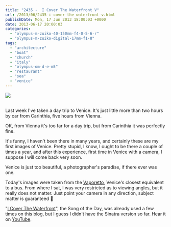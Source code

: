 ```yaml
---
title: "2435 -  I Cover The Waterfront V"
url: /2013/06/2435-i-cover-the-waterfront-v.html
publishDate: Mon, 17 Jun 2013 18:00:03 +0000
date: 2013-06-17 20:00:03
categories: 
  - "olympus-m-zuiko-40-150mm-f4-0-5-6-r"
  - "olympus-m-zuiko-digital-17mm-f1-8"
tags: 
  - "architecture"
  - "boat"
  - "church"
  - "italy"
  - "olympus-om-d-e-m5"
  - "restaurant"
  - "sea"
  - "venice"
---
```

<div class="container">
<div class="center"><a target="_blank" href="https://d25zfm9zpd7gm5.cloudfront.net/1200x1200/2013/20130612_112526_lr.jpg"><img src="https://d25zfm9zpd7gm5.cloudfront.net/0600x0600/2013/20130612_112526_lr.jpg" /></a></div>
</div>
<br />

Last week I've taken a day trip to Venice. It's just little more than two hours by car from Carinthia, five hours from Vienna. 

<a target="_blank" href="https://d25zfm9zpd7gm5.cloudfront.net/1200x1200/2013/20130612_112017_lr.jpg"><img style="margin: 0pt 10px 0pt 0px; float: left;" src="https://d25zfm9zpd7gm5.cloudfront.net/0150x0150/2013/20130612_112017_lr.jpg" alt="" border="0" /></a> OK, from Vienna it's too far for a day trip, but from Carinthia it was perfectly fine.

<a target="_blank" href="https://d25zfm9zpd7gm5.cloudfront.net/1200x1200/2013/20130612_112738_lr.jpg"><img style="margin: 0pt 0px 0pt 10px; float: right;" src="https://d25zfm9zpd7gm5.cloudfront.net/0150x0150/2013/20130612_112738_lr.jpg" alt="" border="0" /></a> It's funny, I haven't been there in many years, and certainly these are my first images of Venice. Pretty stupid, I know, I ought to be there a couple of times a year, and after this experience, first time in Venice with a camera, I suppose I will come back very soon.

<a target="_blank" href="https://d25zfm9zpd7gm5.cloudfront.net/1200x1200/2013/20130612_113519_lr.jpg"><img style="margin: 0pt 10px 0pt 0px; float: left;" src="https://d25zfm9zpd7gm5.cloudfront.net/0150x0150/2013/20130612_113519_lr.jpg" alt="" border="0" /></a> Venice is just too beautiful, a photographer's paradise, if there ever was one.

Today's images were taken from the <a href="http://en.wikipedia.org/wiki/Vaporetto" target="_blank">Vaporetto</a>, Venice's closest equivalent to a bus. From where I sat, I was very restricted as to viewing angles, but it really does not matter. Just point your camera in any direction, subject matter is guaranteed 🙂

 "<a href="http://www.lyricsmode.com/lyrics/f/frank_sinatra/i_cover_the_waterfront_lyrics.html" target="_blank">I Cover The Waterfront</a>", the Song of the Day, was already used a few times on this blog, but I guess I didn't have the Sinatra version so far. Hear it on <a href="http://www.youtube.com/watch?v=g4PqkT22_aQ" target="_blank">YouTube</a>.

